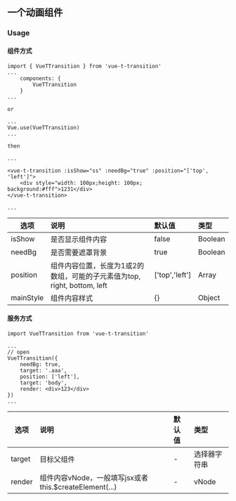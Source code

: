 ## 一个动画组件

### Usage

#### 组件方式

    import { VueTTransition } from 'vue-t-transition'
    ...
        components: {
            VueTTransition
        }
    ...

    or

    ...
    Vue.use(VueTTransition)
    ...

    then

    ...

    <vue-t-transition :isShow="ss" :needBg="true" :position="['top', 'left']">
        <div style="width: 100px;height: 100px; background:#fff">1231</div>
    </vue-t-transition>

    ...
选项|说明|默认值|类型
--|:--|:--|:--|
isShow|是否显示组件内容|false|Boolean
needBg|是否需要遮罩背景|true|Boolean
position|组件内容位置，长度为1或2的数组，可能的子元素值为top, right, bottom, left|['top','left']|Array
mainStyle|组件内容样式|{}|Object

#### 服务方式

    import VueTTransition from 'vue-t-transition'

    ...
    // open
    VueTTransition({
        needBg: true,
        target: '.aaa',
        position: ['left'],
        target: 'body',
        render: <div>123</div>
    })
    ...
选项|说明|默认值|类型
--|:--|:--|:--|
target|目标父组件|-|选择器字符串
render|组件内容vNode，一般填写jsx或者this.$createElement(...)|-|vNode

